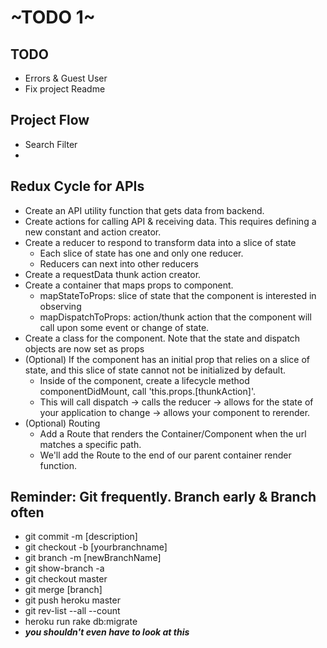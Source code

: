 
# ~TODO 1~

## TODO
* Errors & Guest User
* Fix project Readme

## Project Flow
* Search Filter
* 

## Redux Cycle for APIs
* Create an API utility function that gets data from backend.
* Create actions for calling API & receiving data. This requires defining a new constant and action creator.
* Create a reducer to respond to transform data into a slice of state
  * Each slice of state has one and only one reducer.
  * Reducers can next into other reducers
* Create a requestData thunk action creator.
* Create a container that maps props to component.
  * mapStateToProps: slice of state that the component is interested in observing
  * mapDispatchToProps: action/thunk action that the component will call upon some event or change of state.
* Create a class for the component. Note that the state and dispatch objects are now set as props
* (Optional) If the component has an initial prop that relies on a slice of state, and this slice of state cannot not be initialized by default.
  * Inside of the component, create a lifecycle method componentDidMount, call 'this.props.[thunkAction]'.
  * This will call dispatch -> calls the reducer -> allows for the state of your application to change -> allows your component to rerender.
* (Optional) Routing
  * Add a Route that renders the Container/Component when the url matches a specific path.
  * We'll add the Route to the end of our parent container render function.

## Reminder: Git frequently. Branch early & Branch often
* git commit -m [description]
* git checkout -b [yourbranchname]
* git branch -m [newBranchName]
* git show-branch -a
* git checkout master
* git merge [branch]
* git push heroku master
* git rev-list --all --count
* heroku run rake db:migrate
* ***you shouldn't even have to look at this***
